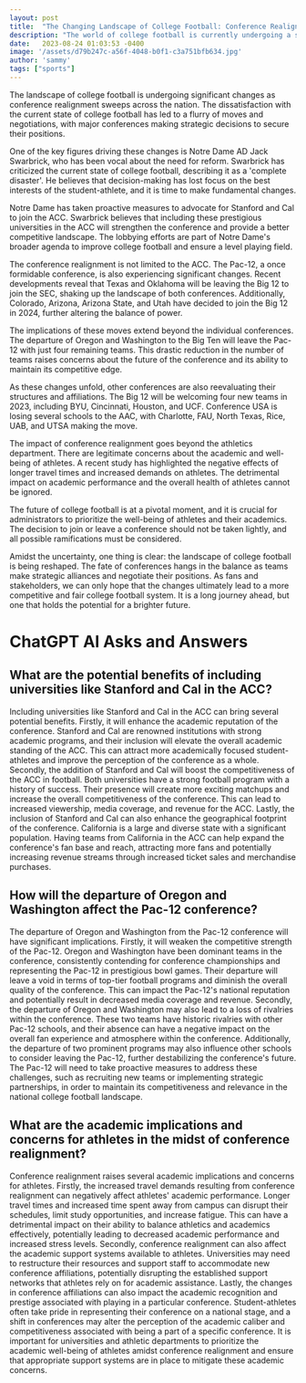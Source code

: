 ```yaml
---
layout: post
title:  "The Changing Landscape of College Football: Conference Realignment and Its Implications"
description: "The world of college football is currently undergoing a significant transformation as conference realignment sweeps across the nation. However, amidst these changes, there are important considerations that must be taken into account to ensure the well-being of athletes and the overall future of the sport."
date:   2023-08-24 01:03:53 -0400
image: '/assets/d79b247c-a56f-4048-b0f1-c3a751bfb634.jpg'
author: 'sammy'
tags: ["sports"]
---
```


The landscape of college football is undergoing significant changes as conference realignment sweeps across the nation. The dissatisfaction with the current state of college football has led to a flurry of moves and negotiations, with major conferences making strategic decisions to secure their positions.

One of the key figures driving these changes is Notre Dame AD Jack Swarbrick, who has been vocal about the need for reform. Swarbrick has criticized the current state of college football, describing it as a 'complete disaster'. He believes that decision-making has lost focus on the best interests of the student-athlete, and it is time to make fundamental changes.

Notre Dame has taken proactive measures to advocate for Stanford and Cal to join the ACC. Swarbrick believes that including these prestigious universities in the ACC will strengthen the conference and provide a better competitive landscape. The lobbying efforts are part of Notre Dame's broader agenda to improve college football and ensure a level playing field.

The conference realignment is not limited to the ACC. The Pac-12, a once formidable conference, is also experiencing significant changes. Recent developments reveal that Texas and Oklahoma will be leaving the Big 12 to join the SEC, shaking up the landscape of both conferences. Additionally, Colorado, Arizona, Arizona State, and Utah have decided to join the Big 12 in 2024, further altering the balance of power.

The implications of these moves extend beyond the individual conferences. The departure of Oregon and Washington to the Big Ten will leave the Pac-12 with just four remaining teams. This drastic reduction in the number of teams raises concerns about the future of the conference and its ability to maintain its competitive edge.

As these changes unfold, other conferences are also reevaluating their structures and affiliations. The Big 12 will be welcoming four new teams in 2023, including BYU, Cincinnati, Houston, and UCF. Conference USA is losing several schools to the AAC, with Charlotte, FAU, North Texas, Rice, UAB, and UTSA making the move.

The impact of conference realignment goes beyond the athletics department. There are legitimate concerns about the academic and well-being of athletes. A recent study has highlighted the negative effects of longer travel times and increased demands on athletes. The detrimental impact on academic performance and the overall health of athletes cannot be ignored.

The future of college football is at a pivotal moment, and it is crucial for administrators to prioritize the well-being of athletes and their academics. The decision to join or leave a conference should not be taken lightly, and all possible ramifications must be considered.

Amidst the uncertainty, one thing is clear: the landscape of college football is being reshaped. The fate of conferences hangs in the balance as teams make strategic alliances and negotiate their positions. As fans and stakeholders, we can only hope that the changes ultimately lead to a more competitive and fair college football system. It is a long journey ahead, but one that holds the potential for a brighter future.


# ChatGPT AI Asks and Answers
## What are the potential benefits of including universities like Stanford and Cal in the ACC?
Including universities like Stanford and Cal in the ACC can bring several potential benefits. Firstly, it will enhance the academic reputation of the conference. Stanford and Cal are renowned institutions with strong academic programs, and their inclusion will elevate the overall academic standing of the ACC. This can attract more academically focused student-athletes and improve the perception of the conference as a whole. Secondly, the addition of Stanford and Cal will boost the competitiveness of the ACC in football. Both universities have a strong football program with a history of success. Their presence will create more exciting matchups and increase the overall competitiveness of the conference. This can lead to increased viewership, media coverage, and revenue for the ACC. Lastly, the inclusion of Stanford and Cal can also enhance the geographical footprint of the conference. California is a large and diverse state with a significant population. Having teams from California in the ACC can help expand the conference's fan base and reach, attracting more fans and potentially increasing revenue streams through increased ticket sales and merchandise purchases.

## How will the departure of Oregon and Washington affect the Pac-12 conference?
The departure of Oregon and Washington from the Pac-12 conference will have significant implications. Firstly, it will weaken the competitive strength of the Pac-12. Oregon and Washington have been dominant teams in the conference, consistently contending for conference championships and representing the Pac-12 in prestigious bowl games. Their departure will leave a void in terms of top-tier football programs and diminish the overall quality of the conference. This can impact the Pac-12's national reputation and potentially result in decreased media coverage and revenue. Secondly, the departure of Oregon and Washington may also lead to a loss of rivalries within the conference. These two teams have historic rivalries with other Pac-12 schools, and their absence can have a negative impact on the overall fan experience and atmosphere within the conference. Additionally, the departure of two prominent programs may also influence other schools to consider leaving the Pac-12, further destabilizing the conference's future. The Pac-12 will need to take proactive measures to address these challenges, such as recruiting new teams or implementing strategic partnerships, in order to maintain its competitiveness and relevance in the national college football landscape.

## What are the academic implications and concerns for athletes in the midst of conference realignment?
Conference realignment raises several academic implications and concerns for athletes. Firstly, the increased travel demands resulting from conference realignment can negatively affect athletes' academic performance. Longer travel times and increased time spent away from campus can disrupt their schedules, limit study opportunities, and increase fatigue. This can have a detrimental impact on their ability to balance athletics and academics effectively, potentially leading to decreased academic performance and increased stress levels. Secondly, conference realignment can also affect the academic support systems available to athletes. Universities may need to restructure their resources and support staff to accommodate new conference affiliations, potentially disrupting the established support networks that athletes rely on for academic assistance. Lastly, the changes in conference affiliations can also impact the academic recognition and prestige associated with playing in a particular conference. Student-athletes often take pride in representing their conference on a national stage, and a shift in conferences may alter the perception of the academic caliber and competitiveness associated with being a part of a specific conference. It is important for universities and athletic departments to prioritize the academic well-being of athletes amidst conference realignment and ensure that appropriate support systems are in place to mitigate these academic concerns.


